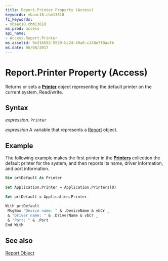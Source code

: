 ```yaml
---
title: Report.Printer Property (Access)
keywords: vbaac10.chm13810
f1_keywords:
- vbaac10.chm13810
ms.prod: access
api_name:
- Access.Report.Printer
ms.assetid: 9e21b583-5539-bc24-49a0-c248e7f9aafb
ms.date: 06/08/2017
---
```



# Report.Printer Property (Access)

Returns or sets a  **[Printer](Access.Printer.md)** object representing the default printer on the current system. Read/write.


## Syntax

 _expression_. `Printer`

 _expression_ A variable that represents a [Report](Access.Report.md) object.


## Example

The following example makes the first printer in the  **[Printers](Access.Printers.md)** collection the default printer for the system, and then reports its name, driver information, and port information.


```vb
Dim prtDefault As Printer 
 
Set Application.Printer = Application.Printers(0) 
 
Set prtDefault = Application.Printer 
 
With prtDefault 
 MsgBox "Device name: " & .DeviceName & vbCr _ 
 & "Driver name: " & .DriverName & vbCr _ 
 & "Port: " & .Port 
End With 

```


## See also


[Report Object](Access.Report.md)

